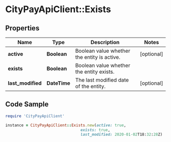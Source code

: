 # CityPayApiClient::Exists

## Properties

Name | Type | Description | Notes
------------ | ------------- | ------------- | -------------
**active** | **Boolean** | Boolean value whether the entity is active. | [optional] 
**exists** | **Boolean** | Boolean value whether the entity exists. | 
**last_modified** | **DateTime** | The last modified date of the entity. | [optional] 

## Code Sample

```ruby
require 'CityPayApiClient'

instance = CityPayApiClient::Exists.new(active: true,
                                 exists: true,
                                 last_modified: 2020-01-02T18:32:28Z)
```


